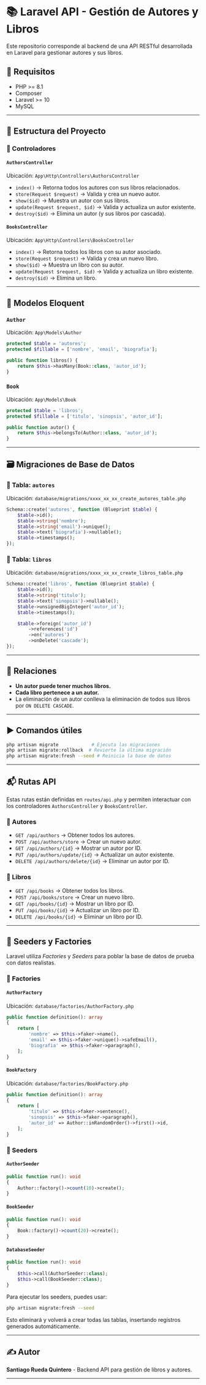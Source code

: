 # 📚 Laravel API - Gestión de Autores y Libros

Este repositorio corresponde al backend de una API RESTful desarrollada en Laravel para gestionar autores y sus libros.

## 🔧 Requisitos

* PHP >= 8.1
* Composer
* Laravel >= 10
* MySQL

---

## 📁 Estructura del Proyecto

### 📌 Controladores

#### **`AuthorsController`**

Ubicación: `App\Http\Controllers\AuthorsController`

* `index()` → Retorna todos los autores con sus libros relacionados.
* `store(Request $request)` → Valida y crea un nuevo autor.
* `show($id)` → Muestra un autor con sus libros.
* `update(Request $request, $id)` → Valida y actualiza un autor existente.
* `destroy($id)` → Elimina un autor (y sus libros por cascada).

#### **`BooksController`**

Ubicación: `App\Http\Controllers\BooksController`

* `index()` → Retorna todos los libros con su autor asociado.
* `store(Request $request)` → Valida y crea un nuevo libro.
* `show($id)` → Muestra un libro con su autor.
* `update(Request $request, $id)` → Valida y actualiza un libro existente.
* `destroy($id)` → Elimina un libro.

---

## 🧩 Modelos Eloquent

### **`Author`**

Ubicación: `App\Models\Author`

```php
protected $table = 'autores';
protected $fillable = ['nombre', 'email', 'biografia'];

public function libros() {
    return $this->hasMany(Book::class, 'autor_id');
}
```

### **`Book`**

Ubicación: `App\Models\Book`

```php
protected $table = 'libros';
protected $fillable = ['titulo', 'sinopsis', 'autor_id'];

public function autor() {
    return $this->belongsTo(Author::class, 'autor_id');
}
```

---

## 🗃 Migraciones de Base de Datos

### 📌 Tabla: `autores`

Ubicación: `database/migrations/xxxx_xx_xx_create_autores_table.php`

```php
Schema::create('autores', function (Blueprint $table) {
    $table->id();
    $table->string('nombre');
    $table->string('email')->unique();
    $table->text('biografia')->nullable();
    $table->timestamps();
});
```

### 📌 Tabla: `libros`

Ubicación: `database/migrations/xxxx_xx_xx_create_libros_table.php`

```php
Schema::create('libros', function (Blueprint $table) {
    $table->id();
    $table->string('titulo');
    $table->text('sinopsis')->nullable();
    $table->unsignedBigInteger('autor_id');
    $table->timestamps();

    $table->foreign('autor_id')
        ->references('id')
        ->on('autores')
        ->onDelete('cascade');
});
```

---

## 🔗 Relaciones

* **Un autor puede tener muchos libros.**
* **Cada libro pertenece a un autor.**
* La eliminación de un autor conlleva la eliminación de todos sus libros por `ON DELETE CASCADE`.

---

## ▶️ Comandos útiles

```bash
php artisan migrate            # Ejecuta las migraciones
php artisan migrate:rollback  # Revierte la última migración
php artisan migrate:fresh --seed # Reinicia la base de datos
```

---

## 📬 Rutas API

Estas rutas están definidas en `routes/api.php` y permiten interactuar con los controladores `AuthorsController` y `BooksController`.

### 🔹 Autores

* `GET /api/authors` → Obtener todos los autores.
* `POST /api/authors/store` → Crear un nuevo autor.
* `GET /api/authors/{id}` → Mostrar un autor por ID.
* `PUT /api/authors/update/{id}` → Actualizar un autor existente.
* `DELETE /api/authors/delete/{id}` → Eliminar un autor por ID.

### 🔹 Libros

* `GET /api/books` → Obtener todos los libros.
* `POST /api/books/store` → Crear un nuevo libro.
* `GET /api/books/{id}` → Mostrar un libro por ID.
* `PUT /api/books/{id}` → Actualizar un libro por ID.
* `DELETE /api/books/{id}` → Eliminar un libro por ID.

---

## 🌱 Seeders y Factories

Laravel utiliza *Factories* y *Seeders* para poblar la base de datos de prueba con datos realistas.

### 🔧 Factories

#### `AuthorFactory`

Ubicación: `database/factories/AuthorFactory.php`

```php
public function definition(): array
{
    return [
        'nombre' => $this->faker->name(),
        'email' => $this->faker->unique()->safeEmail(),
        'biografia' => $this->faker->paragraph(),
    ];
}
```

#### `BookFactory`

Ubicación: `database/factories/BookFactory.php`

```php
public function definition(): array
{
    return [
        'titulo' => $this->faker->sentence(),
        'sinopsis' => $this->faker->paragraph(),
        'autor_id' => Author::inRandomOrder()->first()->id,
    ];
}
```

### 🌱 Seeders

#### `AuthorSeeder`

```php
public function run(): void
{
    Author::factory()->count(10)->create();
}
```

#### `BookSeeder`

```php
public function run(): void
{
    Book::factory()->count(20)->create();
}
```

#### `DatabaseSeeder`

```php
public function run(): void
{
    $this->call(AuthorSeeder::class);
    $this->call(BookSeeder::class);
}
```

Para ejecutar los seeders, puedes usar:

```bash
php artisan migrate:fresh --seed
```

Esto eliminará y volverá a crear todas las tablas, insertando registros generados automáticamente.

---

## ✍️ Autor

**Santiago Rueda Quintero** - Backend API para gestión de libros y autores.

---

